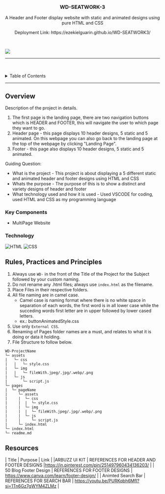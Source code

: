 <a name="readme-top">

<br/>

<br />
<div align="center">
  <a href="https://github.com/zyx-0314/">

    
  </a>

  <h3 align="center">WD-SEATWORK-3</h3>
</div>

<div align="center">
  <p> A Header and Footer display website with static and animated designs using pure HTML and CSS </p>
  <p> Deployment Link: https://ezekielguarin.github.io/WD-SEATWORK3/ </p>
</div>


<br />


![](https://visit-counter.vercel.app/counter.png?page=zyx-0314/WD-Template-Project)

---

<br />
<br />

<details>
  <summary>Table of Contents</summary>
  <ol>
    <li>
      <a href="#overview">Overview</a>
      <ol>
        <li>
          <a href="#key-components">Key Components</a>
        </li>
        <li>
          <a href="#technology">Technology</a>
        </li>
      </ol>
    </li>
    <li>
      <a href="#rule,-practices-and-principles">Rules, Practices and Principles</a>
    </li>
    <li>
      <a href="#resources">Resources</a>
    </li>
  </ol>
</details>

---

## Overview


Description of the project in details.

1. The first page is the landing page, there are two navigation buttons which is HEADER and FOOTER, this will navigate the user to which page they want to go.
2. Header page - this page displays 10 header designs, 5 static and 5 animated. On this webpage you can also go back to the landing page at the top of the webpage by clicking "Landing Page".
3. Footer - this page also displays 10 header designs, 5 static and 5 animated. 

Guiding Question:
- What is the project - This project is about displaying a 5 different static and animated header and footer designs using HTML and CSS
- Whats the purpose - The purpose of this is to show a distinct and variety designs of header and footer 
- What technology used and how it is used - Used VSCODE for coding, used HTML and CSS as my programming language

### Key Components

- MultiPage Website

### Technology

![HTML](https://img.shields.io/badge/HTML-E34F26?style=for-the-badge&logo=html5&logoColor=white)
![CSS](https://img.shields.io/badge/CSS-1572B6?style=for-the-badge&logo=css3&logoColor=white)

## Rules, Practices and Principles
1. Always use `WD-` in the front of the Title of the Project for the Subject followed by your custom naming.
2. Do not rename any .html files; always use `index.html` as the filename.
3. Place Files in their respective folders.
4. All file naming are in camel case.
   - Camel case is naming format where there is no white space in separation of each words, the first word is in all lower case while the succeding words first letter are in upper followed by lower cased letters.
   - ex.: buttonAnimatedStyle.css
5. Use only `External CSS`.
6. Renaming of Pages folder names are a must, and relates to what it is doing or data it holding.
7. File Structure to follow below.

```
WD-ProjectName
└─ assets
|   └─ css
|   |   └─ style.css
|   └─ img
|   |   └─ fileWith.jpeg/.jpg/.webp/.png
|   └─ js
|       └─ script.js
└─ pages
|  └─ pageName
|     └─ assets
|     |  └─ css
|     |  |  └─ style.css
|     |  └─ img
|     |  |  └─ fileWith.jpeg/.jpg/.webp/.png
|     |  └─ js
|     |     └─ script.js
|     └─ index.html
└─ index.html
└─ readme.md
```

## Resources

| Title | Purpose | Link |
|ARBUZZ UI KIT | REFERENCES FOR HEADER AND FOOTER DESIGNS |https://in.pinterest.com/pin/251497960434136203/ |
| 50 Blog Footer Design | REFERENCES FOR FOOTER DESIGNS | https://www.canva.com/learn/footer-design/ |
| Animted Search Bar | REFERENCES FOR SEARCH BAR | https://youtu.be/PURKqbh6MfI?si=1Tn6Gz7gWYM4ZLMz |

